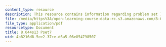 ```yaml
---
content_type: resource
description: This resource contains information regarding problem set 7.
file: /media/https%3A/open-learning-course-data-rc.s3.amazonaws.com/8-044-statistical-physics-i-spring-2013/4b8216d85ee237ced6a506e854798507_MIT8_044S13_ps7.pdf
file_type: application/pdf
resourcetype: Document
title: 8.044s13 Pset7
uid: 4b8216d8-5ee2-37ce-d6a5-06e854798507
---
```

